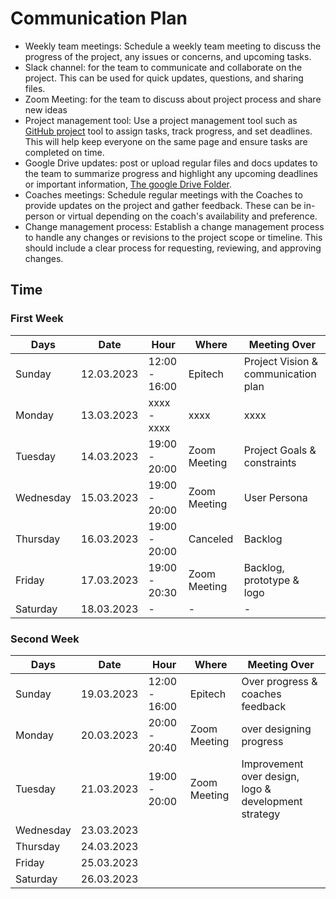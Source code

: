 # Communication Plan

- Weekly team meetings: Schedule a weekly team meeting to discuss the progress of the project, any issues or concerns, and upcoming tasks.
- Slack channel: for the team to communicate and collaborate on the project. This can be used for quick updates, questions, and sharing files.
- Zoom Meeting: for the team to discuss about project process and share new ideas
- Project management tool: Use a project management tool such as [GitHub project](https://github.com/orgs/HYF-Class19/projects/36) tool to assign tasks, track progress, and set deadlines. This will help keep everyone on the same page and ensure tasks are completed on time.
- Google Drive updates: post or upload regular files and docs updates to the team to summarize progress and highlight any upcoming deadlines or important information, [The google Drive Folder](https://drive.google.com/drive/folders/1n4xAEPq0uNc7XVgn6ZWWloANV89NJ89Z).
- Coaches meetings: Schedule regular meetings with the Coaches to provide updates on the project and gather feedback. These can be in-person or virtual depending on the coach's availability and preference.
- Change management process: Establish a change management process to handle any changes or revisions to the project scope or timeline. This should include a clear process for requesting, reviewing, and approving changes.

## Time

### First Week 

| Days      | Date      | Hour         | Where        | Meeting Over                            |
|----       |------     |------        |-------       |-------------------                      |
| Sunday    |12.03.2023 |12:00 - 16:00 | Epitech      | Project Vision & communication plan     |
| Monday    |13.03.2023 |xxxx  - xxxx  | xxxx         | xxxx                                    |
| Tuesday   |14.03.2023 |19:00 - 20:00 | Zoom Meeting | Project Goals & constraints             |
| Wednesday |15.03.2023 |19:00 - 20:00 | Zoom Meeting | User Persona                            |
| Thursday  |16.03.2023 |19:00 - 20:00 | Canceled     | Backlog                                 |
| Friday    |17.03.2023 |19:00 - 20:30 | Zoom Meeting | Backlog, prototype & logo               |
| Saturday  |18.03.2023 |    -         |   -          |          -                              |

### Second Week

| Days      | Date      | Hour         | Where        | Meeting Over                                        |
|----       |------     |------        |-------       |-------------------                                  |
| Sunday    |19.03.2023 |12:00 - 16:00 | Epitech      | Over progress & coaches feedback                    |
| Monday    |20.03.2023 |20:00 - 20:40 | Zoom Meeting | over designing progress                             |
| Tuesday   |21.03.2023 |19:00 - 20:00 | Zoom Meeting | Improvement over design, logo & development strategy|
| Wednesday |23.03.2023 |              |              |                                                     |
| Thursday  |24.03.2023 |              |              |                                                     |
| Friday    |25.03.2023 |              |              |                                                     |
| Saturday  |26.03.2023 |              |              |                                                     |
